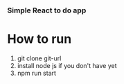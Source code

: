 ### Simple React to do app
# **How to run**
1. git clone git-url
2. install node js if you don't have yet
3. npm run start